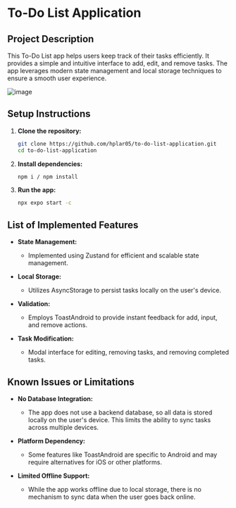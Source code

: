 # To-Do List Application

## Project Description

This To-Do List app helps users keep track of their tasks efficiently. It provides a simple and intuitive interface to add, edit, and remove tasks. The app leverages modern state management and local storage techniques to ensure a smooth user experience.

![image](https://i.postimg.cc/VvH7rMQM/appimages.jpg)


## Setup Instructions

1. **Clone the repository:**
    ```bash
    git clone https://github.com/hplar05/to-do-list-application.git
    cd to-do-list-application
    ```

2. **Install dependencies:**
    ```bash
    npm i / npm install
    ```

3. **Run the app:**
    ```bash
    npx expo start -c
    ```

## List of Implemented Features

- **State Management:** 
  - Implemented using Zustand for efficient and scalable state management.

- **Local Storage:** 
  - Utilizes AsyncStorage to persist tasks locally on the user's device.

- **Validation:** 
  - Employs ToastAndroid to provide instant feedback for add, input, and remove actions.

- **Task Modification:** 
  - Modal interface for editing, removing tasks, and removing completed tasks.

## Known Issues or Limitations

- **No Database Integration:** 
  - The app does not use a backend database, so all data is stored locally on the user's device. This limits the ability to sync tasks across multiple devices.

- **Platform Dependency:** 
  - Some features like ToastAndroid are specific to Android and may require alternatives for iOS or other platforms.

- **Limited Offline Support:**
  - While the app works offline due to local storage, there is no mechanism to sync data when the user goes back online.
